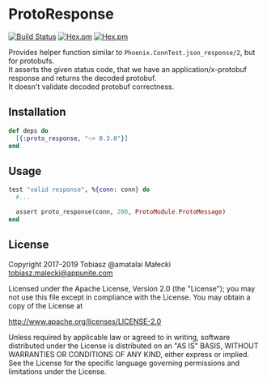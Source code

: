 # ProtoResponse

[![Build Status](https://github.com/appunite/proto_response/workflows/Test/badge.svg?branch=master)](https://github.com/appunite/proto_response/actions) [![Hex.pm](https://img.shields.io/hexpm/v/proto_response.svg?style=flat&colorB=6B4D90)](https://hex.pm/packages/proto_response) [![Hex.pm](https://img.shields.io/hexpm/dt/proto_response.svg?style=flat)](https://hex.pm/packages/proto_response)

Provides helper function similar to `Phoenix.ConnTest.json_response/2`, but for protobufs.<br>
It asserts the given status code, that we have an application/x-protobuf response and returns the decoded protobuf.<br>
It doesn't validate decoded protobuf correctness.

## Installation

```elixir
def deps do
  [{:proto_response, "~> 0.3.0"}]
end
```

## Usage

```elixir
test "valid response", %{conn: conn} do
  #...

  assert proto_response(conn, 200, ProtoModule.ProtoMessage)
end
```

## License

Copyright 2017-2019 Tobiasz @amatalai Małecki [tobiasz.malecki@appunite.com](mailto:tobiasz.malecki@appunite.com)

Licensed under the Apache License, Version 2.0 (the "License"); you may not use this file except in compliance with the License. You may obtain a copy of the License at

<http://www.apache.org/licenses/LICENSE-2.0>

Unless required by applicable law or agreed to in writing, software distributed under the License is distributed on an "AS IS" BASIS, WITHOUT WARRANTIES OR CONDITIONS OF ANY KIND, either express or implied. See the License for the specific language governing permissions and limitations under the License.
